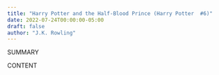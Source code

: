 ```yaml
---
title: "Harry Potter and the Half-Blood Prince (Harry Potter  #6)"
date: 2022-07-24T00:00:00-05:00
draft: false
author: "J.K. Rowling"
---
```


SUMMARY

<!--more-->

CONTENT